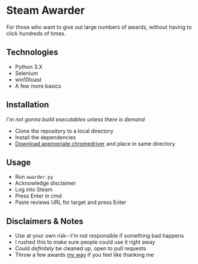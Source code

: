 # Steam Awarder
For those who want to give out large numbers of awards, without having to click hundreds of times.

## Technologies
* Python 3.X
* Selenium
* win10toast
* A few more basics

## Installation
_I'm not gonna build executables unless there is demand_
* Clone the repository to a local directory
* Install the dependencies
* [Download appropriate chromedriver](https://sites.google.com/a/chromium.org/chromedriver/home) and place in same directory

## Usage
* Run `awarder.py`
* Acknowledge disclaimer
* Log into Steam
* Press Enter in cmd
* Paste reviews URL for target and press Enter

## Disclaimers & Notes
* Use at your own risk--I'm not responsible if something bad happens
* I rushed this to make sure people could use it right away
* Could _definitely_ be cleaned up, open to pull requests
* Throw a few awards [my way](https://steamcommunity.com/id/JewishJuggernaut/) if you feel like thanking me

